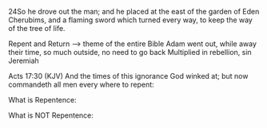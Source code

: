 24So he drove out the man; and he placed at the east of the garden of Eden Cherubims, and a flaming sword which turned every way, to keep the way of the tree of life.

Repent and Return --> theme of the entire Bible
Adam went out, while away their time, so much outside, no need to go back
Multiplied in rebellion, sin
Jeremiah 

Acts 17:30 (KJV)
And the times of this ignorance God winked at; but now commandeth all men every where to repent:

What is Repentence:


What is NOT Repentence:
